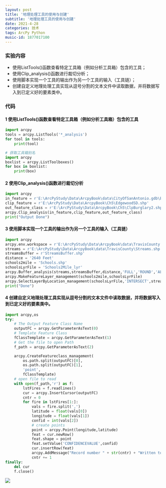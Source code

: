 ```yaml
---
layout: post
title: '地理处理工具的使用与创建'
subtitle: '地理处理工具的使用与创建'
date: 2021-4-28
categories: 技术
tags: ArcPy Python
music-id: 1877017100
---
```


### 实验内容

* 使用ListTools()函数查看特定工具箱（例如分析工具箱）包含的工具；
* 使用Clip_analysis()函数进行裁切分析；
* 使用脚本实现一个工具的输出作为另一个工具的输入（工具链）；
* 创建自定义地理处理工具实现从逗号分割的文本文件中读取数据，并将数据写入到已定义好的要素类中。


### 代码

#### 1 使用ListTools()函数查看特定工具箱（例如分析工具箱）包含的工具
```python
import arcpy
tools = arcpy.ListTools('*_analysis')
for tool in tools:
    print(tool)

# 获取工具箱别名
import arcpy
boxlist = arcpy.ListToolboxes()
for box in boxlist:
    print(box)
```
#### 2 使用Clip_analysis()函数进行裁切分析
```python
import arcpy
in_feature = r'E:\ArcPyStudy\Data\ArcpyBook\data\CityOfSanAntonio.gdb\Burglary'
clip_feature = r'E:\ArcPyStudy\Data\ArcpyBook\Ch5\EdgewoodSD.shp'
out_feature_class = r'E:\ArcPyStudy\Data\ArcpyBook\Ch5\ClpBurglary2.shp'
arcpy.Clip_analysis(in_feature,clip_feature,out_feature_class)
print("Output Done")
```
#### 3 使用脚本实现一个工具的输出作为另一个工具的输入（工具链）
```python
import arcpy
arcpy.env.workspace = r'E:\ArcPyStudy\Data\ArcpyBook\data\TravisCounty'
streams = r'E:\ArcPyStudy\Data\ArcpyBook\data\TravisCounty\Streams.shp'
streamsBuffer = r'StreamsBuffer.shp'
distance = '2640 Feet'
schools2mile = 'Schools.shp'
schoolsLyrFile = 'Schools2Mile_lyr'
arcpy.Buffer_analysis(streams,streamsBuffer,distance,'FULL','ROUND','ALL')
arcpy.MakeFeatureLayer_management(schools2mile,schoolsLyrFile)
arcpy.SelectLayerByLocation_management(schoolsLyrFile,'INTERSECT',streamsBuffer)
print("Done")
```
#### 4 创建自定义地理处理工具实现从逗号分割的文本文件中读取数据，并将数据写入到已定义好的要素类中。
```python
import arcpy,os
try:
    # The Output Feature Class Name
    outputFC = arcpy.GetParameterAsText(0)
    # Template Feature Class
    fClassTemplate = arcpy.GetParameterAsText(1)
    # Get the file to open Path
    f_path = arcpy.GetParameterAsText(2)

    arcpy.CreateFeatureclass_management(
        os.path.split(outputFC)[0],
        os.path.split(outputFC)[1],
        'point',
        fClassTemplate)
    # open file to read
    with open(f_path,'r') as f:
        lstFires = f.readlines()
        cur = arcpy.InsertCursor(outputFC)
        cntr = 0
        for fire in lstFires[1:]:
            vals = fire.split(',')
            latitude = float(vals[0])
            longitude = float(vals[1])
            confid = int(vals[2])
            # create points
            point = arcpy.Point(longitude,latitude)
            feat = cur.newRow()
            feat.shape = point
            feat.setValue('CONFIDENCEVALUE',confid)
            cur.insertRow(feat)
            arcpy.AddMessage("Record number " + str(cntr) + "Written to Feature Class")
            cntr += 1
finally:
    del cur
    f.close()
```



![](https://lz.sinaimg.cn/nmw690/ebeef3aaly3gynpgyjqi9j20m813idoo.jpg)